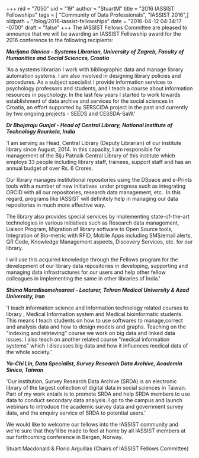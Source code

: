 +++
nid = "7050"
uid = "19"
author = "StuartM"
title = "2016 IASSIST Fellowships"
tags = [ "Community of Data Professionals", "IASSIST 2016",]
oldpath = "/blog/2016-iassist-fellowships"
date = "2016-04-12 04:34:17 -0700"
draft = "false"
+++
The IASSIST Fellows Committee are pleased to announce that we will be
awarding an IASSIST Fellowship award for the 2016 conference to the
following recipients:

***Marijana Glavica - Systems Librarian, University of Zagreb, Faculty
of Humanities and Social Sciences, Croatia***

'As a systems librarian I work with bibliographic data and manage
library automation systems. I am also involved in designing library
policies and procedures. As a subject specialist I provide information
services to psychology professors and students, and I teach a course
about information resources in psychology. In the last few years I
started to work towards establishment of data archive and services for
the social sciences in Croatia, an effort supported by SERSCIDA project
in the past and currently by two ongoing projects - SEEDS and
CESSDA-SaW.'

***Dr Bhojaraju Gunjal - Head of Central Library, National Institute of
Technology Rourkela, India***

'I am serving as Head, Central Library (Deputy Librarian) of our
institute library since August, 2014. In this capacity, I am responsible
for management of the Biju Patnaik Central Library of this institute
which employs 33 people including library staff, trainees, support staff
and has an annual budget of over Rs. 6 Crores.

Our library manages institutional repositories using the DSpace and
e-Prints tools with a number of new initiatives  under progress such as
integrating ORCID with all our repositories, research data management,
etc.  In this regard, programs like IASSIST will definitely help in
managing our data repositories in much more effective way.

The library also provides special services by implementing
state-of-the-art technologies in various initiatives such as Research
data management, Liaison Program, Migration of library software to Open
Source tools, Integration of Bio-metric with RFID, Mobile Apps including
SMS/email alerts, QR Code, Knowledge Management aspects, Discovery
Services, etc. for our library.

I will use this acquired knowledge through the Fellows program for the
development of our library data repositories in developing, supporting
and managing data infrastructures for our users and help other fellow
colleagues in implementing the same in other libraries of India.'

***Shima Moradisomehsaraei - Lecturer, Tehran Medical University & Azad
University, Iran***

'I teach information science and Information technology related courses
to library , Medical Information system and Medical bioinformatic
students. This means I teach students on how to use softwares to
manage,correct and analysis data and how to design models and graphs.
Teaching on the "indexing and retrieving" course we work on big data
and linked data issues. I also teach on another related course "medical
information systems" which I discusses big data and how it influences
medical data of the whole society.'

***Ya-Chi Lin, Data Specialist, Survey Research Data Archive, Academia
Sinica, Taiwan***

'Our institution, Survey Research Data Archive (SRDA) is an electronic
library of the largest collection of digital data in social sciences in
Taiwan. Part of my work entails is to promote SRDA and help SRDA members
to use data to conduct secondary data analysis. I go to the campus and
launch webinars to introduce the academic survey data and government
survey data, and the enquiry service of SRDA to potential users.'

We would like to welcome our fellows into the IASSIST community and
we're sure that they'll be made to feel at home by all IASSIST members
at our forthcoming conference in Bergen, Norway.

Stuart Macdonald & Florio Arguillas (Chairs of IASSIST Fellows
Committee)
